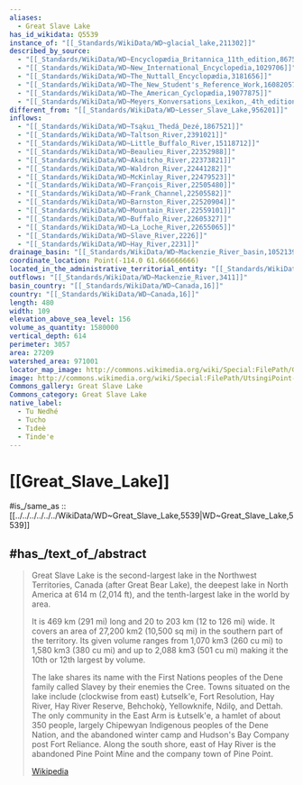 ```yaml
---
aliases:
  - Great Slave Lake
has_id_wikidata: Q5539
instance_of: "[[_Standards/WikiData/WD~glacial_lake,211302]]"
described_by_source:
  - "[[_Standards/WikiData/WD~Encyclopædia_Britannica_11th_edition,867541]]"
  - "[[_Standards/WikiData/WD~New_International_Encyclopedia,1029706]]"
  - "[[_Standards/WikiData/WD~The_Nuttall_Encyclopædia,3181656]]"
  - "[[_Standards/WikiData/WD~The_New_Student's_Reference_Work,16082057]]"
  - "[[_Standards/WikiData/WD~The_American_Cyclopædia,19077875]]"
  - "[[_Standards/WikiData/WD~Meyers_Konversations_Lexikon,_4th_edition_(1885_1890),19219752]]"
different_from: "[[_Standards/WikiData/WD~Lesser_Slave_Lake,956201]]"
inflows:
  - "[[_Standards/WikiData/WD~Tsąkuı_Thedá_Dezé,1867521]]"
  - "[[_Standards/WikiData/WD~Taltson_River,2391021]]"
  - "[[_Standards/WikiData/WD~Little_Buffalo_River,15118712]]"
  - "[[_Standards/WikiData/WD~Beaulieu_River,22352988]]"
  - "[[_Standards/WikiData/WD~Akaitcho_River,22373821]]"
  - "[[_Standards/WikiData/WD~Waldron_River,22441282]]"
  - "[[_Standards/WikiData/WD~McKinlay_River,22479523]]"
  - "[[_Standards/WikiData/WD~François_River,22505480]]"
  - "[[_Standards/WikiData/WD~Frank_Channel,22505582]]"
  - "[[_Standards/WikiData/WD~Barnston_River,22520904]]"
  - "[[_Standards/WikiData/WD~Mountain_River,22559101]]"
  - "[[_Standards/WikiData/WD~Buffalo_River,22605327]]"
  - "[[_Standards/WikiData/WD~La_Loche_River,22655065]]"
  - "[[_Standards/WikiData/WD~Slave_River,2226]]"
  - "[[_Standards/WikiData/WD~Hay_River,2231]]"
drainage_basin: "[[_Standards/WikiData/WD~Mackenzie_River_basin,105213959]]"
coordinate_location: Point(-114.0 61.666666666)
located_in_the_administrative_territorial_entity: "[[_Standards/WikiData/WD~Northwest_Territories,2007]]"
outflows: "[[_Standards/WikiData/WD~Mackenzie_River,3411]]"
basin_country: "[[_Standards/WikiData/WD~Canada,16]]"
country: "[[_Standards/WikiData/WD~Canada,16]]"
length: 480
width: 109
elevation_above_sea_level: 156
volume_as_quantity: 1580000
vertical_depth: 614
perimeter: 3057
area: 27209
watershed_area: 971001
locator_map_image: http://commons.wikimedia.org/wiki/Special:FilePath/Great%20Slave%20Lake%20and%20Lake%20Athabasca%206.png
image: http://commons.wikimedia.org/wiki/Special:FilePath/UtsingiPoint-GreatSlaveLake.JPG
Commons_gallery: Great Slave Lake
Commons_category: Great Slave Lake
native_label:
  - Tu Nedhé
  - Tucho
  - Tıdeè
  - Tinde'e
---
```


# [[Great_Slave_Lake]] 

#is_/same_as :: [[../../../../../../WikiData/WD~Great_Slave_Lake,5539|WD~Great_Slave_Lake,5539]] 

## #has_/text_of_/abstract 

> Great Slave Lake is the second-largest lake in the Northwest Territories, Canada 
> (after Great Bear Lake), the deepest lake in North America at 614 m (2,014 ft), 
> and the tenth-largest lake in the world by area. 
> 
> It is 469 km (291 mi) long and 20 to 203 km (12 to 126 mi) wide. 
> It covers an area of 27,200 km2 (10,500 sq mi) in the southern part of the territory. 
> Its given volume ranges from 1,070 km3 (260 cu mi) to 1,580 km3 (380 cu mi) 
> and up to 2,088 km3 (501 cu mi) making it the 10th or 12th largest by volume.
>
> The lake shares its name with the First Nations peoples of the Dene family called Slavey 
> by their enemies the Cree. 
> Towns situated on the lake include (clockwise from east) Łutselk'e, Fort Resolution, Hay River, Hay River Reserve, Behchokǫ̀, Yellowknife, Ndilǫ, and Dettah. The only community in the East Arm is Łutselk'e, a hamlet of about 350 people, largely Chipewyan Indigenous peoples of the Dene Nation, and the abandoned winter camp and Hudson's Bay Company post Fort Reliance. Along the south shore, east of Hay River is the abandoned Pine Point Mine and the company town of Pine Point.
>
> [Wikipedia](https://en.wikipedia.org/wiki/Great%20Slave%20Lake) 


